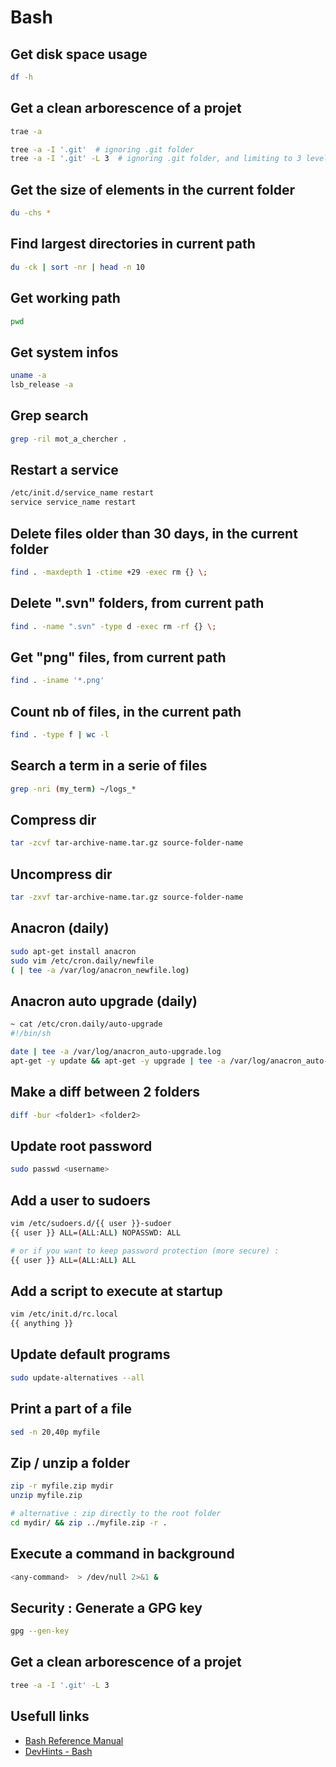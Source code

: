 # Bash

## Get disk space usage

```bash
df -h
```

## Get a clean arborescence of a projet

```bash
trae -a

tree -a -I '.git'  # ignoring .git folder
tree -a -I '.git' -L 3  # ignoring .git folder, and limiting to 3 levels
```

## Get the size of elements in the current folder

```bash
du -chs *
```

## Find largest directories in current path

```bash
du -ck | sort -nr | head -n 10
```

## Get working path

```bash
pwd
```

## Get system infos

```bash
uname -a
lsb_release -a
```

## Grep search

```bash
grep -ril mot_a_chercher .
```

## Restart a service

```bash
/etc/init.d/service_name restart
service service_name restart
```

## Delete files older than 30 days, in the current folder

```bash
find . -maxdepth 1 -ctime +29 -exec rm {} \;
```

## Delete ".svn" folders, from current path

```bash
find . -name ".svn" -type d -exec rm -rf {} \;
```

## Get "png" files, from current path

```bash
find . -iname '*.png'
```

## Count nb of files, in the current path

```bash
find . -type f | wc -l
```

## Search a term in a serie of files

```bash
grep -nri (my_term) ~/logs_*
```

## Compress dir

```bash
tar -zcvf tar-archive-name.tar.gz source-folder-name
```

## Uncompress dir

```bash
tar -zxvf tar-archive-name.tar.gz source-folder-name
```

## Anacron (daily)

```bash
sudo apt-get install anacron
sudo vim /etc/cron.daily/newfile
( | tee -a /var/log/anacron_newfile.log)
```

## Anacron auto upgrade (daily)

```bash
~ cat /etc/cron.daily/auto-upgrade 
#!/bin/sh

date | tee -a /var/log/anacron_auto-upgrade.log
apt-get -y update && apt-get -y upgrade | tee -a /var/log/anacron_auto-upgrade.log
```

## Make a diff between 2 folders

```bash
diff -bur <folder1> <folder2>
```

## Update root password

```bash
sudo passwd <username>
```

## Add a user to sudoers

```bash
vim /etc/sudoers.d/{{ user }}-sudoer
{{ user }} ALL=(ALL:ALL) NOPASSWD: ALL

# or if you want to keep password protection (more secure) :
{{ user }} ALL=(ALL:ALL) ALL
```

## Add a script to execute at startup

```bash
vim /etc/init.d/rc.local
{{ anything }}
```

## Update default programs

```bash
sudo update-alternatives --all
```

## Print a part of a file

```bash
sed -n 20,40p myfile
```

## Zip / unzip a folder

```bash
zip -r myfile.zip mydir
unzip myfile.zip

# alternative : zip directly to the root folder
cd mydir/ && zip ../myfile.zip -r .
```

## Execute a command in background

```bash
<any-command>  > /dev/null 2>&1 &
```

## Security : Generate a GPG key

```bash
gpg --gen-key
```

## Get a clean arborescence of a projet

```bash
tree -a -I '.git' -L 3
```

## Usefull links
* [Bash Reference Manual](https://www.gnu.org/savannah-checkouts/gnu/bash/manual/bash.html)
* [DevHints - Bash](https://devhints.io/bash)
